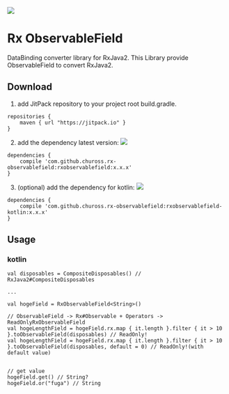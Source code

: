 [![](https://jitpack.io/v/chuross/rx-observablefield.svg)](https://jitpack.io/#chuross/rx-observablefield)

# Rx ObservableField

DataBinding converter library for RxJava2.
This Library provide ObservableField to convert RxJava2.

## Download
1. add JitPack repository to your project root build.gradle.
```
repositories {
    maven { url "https://jitpack.io" }
}
```

2. add the dependency latest version: [![](https://jitpack.io/v/chuross/rx-observablefield.svg)](https://jitpack.io/#chuross/rx-observablefield)
```
dependencies {
    compile 'com.github.chuross.rx-observablefield:rxobservablefield:x.x.x'
}
```

3. (optional) add the dependency for kotlin: [![](https://jitpack.io/v/chuross/rx-observablefield.svg)](https://jitpack.io/#chuross/rx-observablefield)
```
dependencies {
    compile 'com.github.chuross.rx-observablefield:rxobservablefield-kotlin:x.x.x'
}
```

## Usage
### kotlin
```
val disposables = CompositeDisposables() // RxJava2#CompositeDisposables

...

val hogeField = RxObservableField<String>()

// ObservableField -> Rx#Observable + Operators -> ReadOnlyRxObservableField
val hogeLengthField = hogeField.rx.map { it.length }.filter { it > 10 }.toObservableField(disposables) // ReadOnly!
val hogeLengthField = hogeField.rx.map { it.length }.filter { it > 10 }.toObservableField(disposables, default = 0) // ReadOnly!(with default value)


// get value
hogeField.get() // String?
hogeField.or("fuga") // String
```
